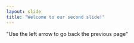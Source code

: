 ```yaml
---
layout: slide
title: "Welcome to our second slide!"
---
```

"Use the left arrow to go back the previous page"
